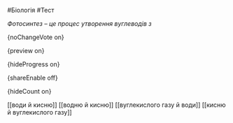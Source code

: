 #Біологія #Тест

*Фотосинтез – це процес утворення вуглеводів з*

{noChangeVote on}

{preview on}

{hideProgress on}

{shareEnable off}

{hideCount on}

[[води й кисню]]
[[водню й кисню]]
[[вуглекислого газу й води]]
[[кисню й вуглекислого газу]]
